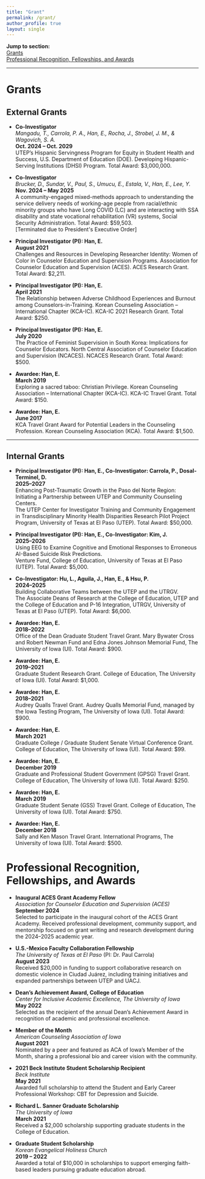 ```yaml
---
title: "Grant"
permalink: /grant/
author_profile: true
layout: single    
---   
```


**Jump to section:**  
[Grants](#grants)  
[Professional Recognition, Fellowships, and Awards](#professional-recognition-fellowships-and-awards)

---

Grants
=================================================

## External Grants

* **Co-Investigator**  
  *Mangadu, T., Carrola, P. A., Han, E., Rocha, J., Strobel, J. M., & Wagovich, S. A.*  
  **Oct. 2024 – Oct. 2029**  
  UTEP’s Hispanic Servingness Program for Equity in Student Health and Success, U.S. Department of Education (DOE). Developing Hispanic-Serving Institutions (DHSI) Program. Total Award: $3,000,000.

* **Co-Investigator**  
  *Brucker, D., Sundar, V., Paul, S., Umucu, E., Estala, V., Han, E., Lee, Y.*  
  **Nov. 2024 – May 2025**  
  A community-engaged mixed-methods approach to understanding the service delivery needs of working-age people from racial/ethnic minority groups who have Long COVID (LC) and are interacting with SSA disability and state vocational rehabilitation (VR) systems, Social Security Administration. Total Award: $59,503.  
  [Terminated due to President's Executive Order]

* **Principal Investigator (PI): Han, E.**  
  **August 2021**  
  Challenges and Resources in Developing Researcher Identity: Women of Color in Counselor Education and Supervision Programs. Association for Counselor Education and Supervision (ACES). ACES Research Grant. Total Award: $2,211.

* **Principal Investigator (PI): Han, E.**  
  **April 2021**  
  The Relationship between Adverse Childhood Experiences and Burnout among Counselors-in-Training. Korean Counseling Association – International Chapter (KCA-IC). KCA-IC 2021 Research Grant. Total Award: $250.

* **Principal Investigator (PI): Han, E.**  
  **July 2020**  
  The Practice of Feminist Supervision in South Korea: Implications for Counselor Educators. North Central Association of Counselor Education and Supervision (NCACES). NCACES Research Grant. Total Award: $500.

* **Awardee: Han, E.**  
  **March 2019**  
  Exploring a sacred taboo: Christian Privilege. Korean Counseling Association – International Chapter (KCA-IC). KCA-IC Travel Grant. Total Award: $150.

* **Awardee: Han, E.**  
  **June 2017**  
  KCA Travel Grant Award for Potential Leaders in the Counseling Profession. Korean Counseling Association (KCA). Total Award: $1,500.

---

## Internal Grants

* **Principal Investigator (PI): Han, E., Co-Investigator: Carrola, P., Dosal-Terminel, D.**  
  **2025–2027**  
  Enhancing Post-Traumatic Growth in the Paso del Norte Region: Initiating a Partnership between UTEP and Community Counseling Centers.  
  The UTEP Center for Investigator Training and Community Engagement in Transdisciplinary Minority Health Disparities Research Pilot Project Program, University of Texas at El Paso (UTEP). Total Award: $50,000.

* **Principal Investigator (PI): Han, E., Co-Investigator: Kim, J.**  
  **2025–2026**  
  Using EEG to Examine Cognitive and Emotional Responses to Erroneous AI-Based Suicide Risk Predictions.  
  Venture Fund, College of Education, University of Texas at El Paso (UTEP). Total Award: $5,000.

* **Co-Investigator: Hu, L., Aguila, J., Han, E., & Hsu, P.**  
  **2024–2025**  
  Building Collaborative Teams between the UTEP and the UTRGV.  
  The Associate Deans of Research at the College of Education, UTEP and the College of Education and P-16 Integration, UTRGV, University of Texas at El Paso (UTEP). Total Award: $6,000.

* **Awardee: Han, E.**  
  **2018–2022**  
  Office of the Dean Graduate Student Travel Grant. Mary Bywater Cross and Robert Newman Fund and Edna Jones Johnson Memorial Fund, The University of Iowa (UI). Total Award: $900.

* **Awardee: Han, E.**  
  **2019–2021**  
  Graduate Student Research Grant. College of Education, The University of Iowa (UI). Total Award: $1,000.

* **Awardee: Han, E.**  
  **2018–2021**  
  Audrey Qualls Travel Grant. Audrey Qualls Memorial Fund, managed by the Iowa Testing Program, The University of Iowa (UI). Total Award: $900.

* **Awardee: Han, E.**  
  **March 2021**  
  Graduate College / Graduate Student Senate Virtual Conference Grant. College of Education, The University of Iowa (UI). Total Award: $99.

* **Awardee: Han, E.**  
  **December 2019**  
  Graduate and Professional Student Government (GPSG) Travel Grant. College of Education, The University of Iowa (UI). Total Award: $250.

* **Awardee: Han, E.**  
  **March 2019**  
  Graduate Student Senate (GSS) Travel Grant. College of Education, The University of Iowa (UI). Total Award: $750.

* **Awardee: Han, E.**  
  **December 2018**  
  Sally and Ken Mason Travel Grant. International Programs, The University of Iowa (UI). Total Award: $500.


Professional Recognition, Fellowships, and Awards
=================================================

* **Inaugural ACES Grant Academy Fellow**  
  *Association for Counselor Education and Supervision (ACES)*  
  **September 2024**  
  Selected to participate in the inaugural cohort of the ACES Grant Academy. Received professional development, community support, and mentorship focused on grant writing and research development during the 2024–2025 academic year.

* **U.S.-Mexico Faculty Collaboration Fellowship**  
  *The University of Texas at El Paso* (PI: Dr. Paul Carrola)  
  **August 2023**  
  Received $20,000 in funding to support collaborative research on domestic violence in Ciudad Juárez, including training initiatives and expanded partnerships between UTEP and UACJ.

* **Dean’s Achievement Award, College of Education**  
  *Center for Inclusive Academic Excellence, The University of Iowa*  
  **May 2022**  
  Selected as the recipient of the annual Dean’s Achievement Award in recognition of academic and professional excellence.

* **Member of the Month**  
  *American Counseling Association of Iowa*  
  **August 2021**  
  Nominated by a peer and featured as ACA of Iowa’s Member of the Month, sharing a professional bio and career vision with the community.

* **2021 Beck Institute Student Scholarship Recipient**  
  *Beck Institute*  
  **May 2021**  
  Awarded full scholarship to attend the Student and Early Career Professional Workshop: CBT for Depression and Suicide.

* **Richard L. Sanner Graduate Scholarship**  
  *The University of Iowa*  
  **March 2021**  
  Received a $2,000 scholarship supporting graduate students in the College of Education.

* **Graduate Student Scholarship**  
  *Korean Evangelical Holiness Church*  
  **2019 – 2022**  
  Awarded a total of $10,000 in scholarships to support emerging faith-based leaders pursuing graduate education abroad.
